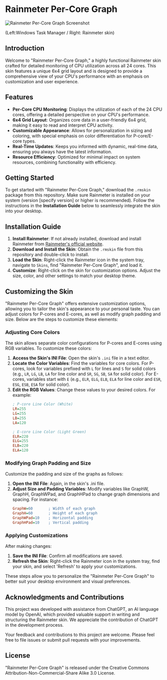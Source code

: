 # Rainmeter Per-Core Graph

![Rainmeter Per-Core Graph Screenshot](https://github.com/QinnShou/RM-PerCoreGraph/blob/main/plugin%20screenshot.png)

(Left:Windows Task Manager / Right: Rainmeter skin)

## Introduction

Welcome to "Rainmeter Per-Core Graph," a highly functional Rainmeter skin crafted for detailed monitoring of CPU utilization across all 24 cores. This skin features a unique 6x4 grid layout and is designed to provide a comprehensive view of your CPU's performance with an emphasis on customization and user experience.

## Features

- **Per-Core CPU Monitoring**: Displays the utilization of each of the 24 CPU cores, offering a detailed perspective on your CPU's performance.
- **6x4 Grid Layout**: Organizes core data in a user-friendly 6x4 grid, making it easy to read and interpret CPU activity.
- **Customizable Appearance**: Allows for personalization in sizing and coloring, with special emphasis on color differentiation for P-core/E-core types.
- **Real-Time Updates**: Keeps you informed with dynamic, real-time data, ensuring you always have the latest information.
- **Resource Efficiency**: Optimized for minimal impact on system resources, combining functionality with efficiency.

## Getting Started

To get started with "Rainmeter Per-Core Graph," download the `.rmskin` package from this repository. Make sure Rainmeter is installed on your system (version [specify version] or higher is recommended). Follow the instructions in the **Installation Guide** below to seamlessly integrate the skin into your desktop.

## Installation Guide

1. **Install Rainmeter**: If not already installed, download and install Rainmeter from [Rainmeter's official website](https://www.rainmeter.net/).
2. **Download and Install the Skin**: Obtain the `.rmskin` file from this repository and double-click to install.
3. **Load the Skin**: Right-click the Rainmeter icon in the system tray, navigate to `Skins`, find "Rainmeter Per-Core Graph", and load it.
4. **Customize**: Right-click on the skin for customization options. Adjust the size, color, and other settings to match your desktop theme.

## Customizing the Skin

"Rainmeter Per-Core Graph" offers extensive customization options, allowing you to tailor the skin's appearance to your personal taste. You can adjust colors for P-cores and E-cores, as well as modify graph padding and size. Below are the steps to customize these elements:

### Adjusting Core Colors
The skin allows separate color configurations for P-cores and E-cores using RGB variables. To customize these colors:

1. **Access the Skin's INI File**: Open the skin's `.ini` file in a text editor.
2. **Locate the Color Variables**: Find the variables for core colors. For P-cores, look for variables prefixed with `L` for lines and `S` for solid colors (e.g., `LR`, `LG`, `LB`, `LA` for line color and `SR`, `SG`, `SB`, `SA` for solid color). For E-cores, variables start with `E` (e.g., `ELR`, `ELG`, `ELB`, `ELA` for line color and `ESR`, `ESG`, `ESB`, `ESA` for solid color).
3. **Edit the RGB Values**: Change these values to your desired colors. For example:
   ```ini
   ; P-core Line Color (White)
   LR=255
   LG=255
   LB=255
   LA=120
   
   ; E-core Line Color (Light Green)
   ELR=220
   ELG=255
   ELB=220
   ELA=120

 ### Modifying Graph Padding and Size

Customize the padding and size of the graphs as follows:

1. **Open the INI File**: Again, in the skin's .ini file.
2. **Adjust Size and Padding Variables**: Modify variables like GraphW, GraphH, GraphWPad, and GraphHPad to change graph dimensions and spacing. For instance:
   ```ini
   GraphW=60       ; Width of each graph
   GraphH=60       ; Height of each graph
   GraphWPad=10    ; Horizontal padding
   GraphHPad=10    ; Vertical padding

### Applying Customizations

After making changes:

1. **Save the INI File**: Confirm all modifications are saved.
2. **Refresh the Skin**: Right-click the Rainmeter icon in the system tray, find your skin, and select 'Refresh' to apply your customizations.

These steps allow you to personalize the "Rainmeter Per-Core Graph" to better suit your desktop environment and visual preferences.

## Acknowledgments and Contributions

This project was developed with assistance from ChatGPT, an AI language model by OpenAI, which provided valuable support in writing and structuring the Rainmeter skin. We appreciate the contribution of ChatGPT in the development process.

Your feedback and contributions to this project are welcome. Please feel free to file issues or submit pull requests with your improvements.

## License

"Rainmeter Per-Core Graph" is released under the Creative Commons Attribution-Non-Commercial-Share Alike 3.0 License.
